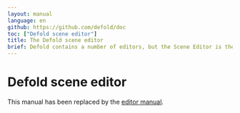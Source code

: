 ```yaml
---
layout: manual
language: en
github: https://github.com/defold/doc
toc: ["Defold scene editor"]
title: The Defold scene editor
brief: Defold contains a number of editors, but the Scene Editor is the one used the most. This manual explains how to use it.
---
```


# Defold scene editor

This manual has been replaced by the [editor manual](/manuals/editor).